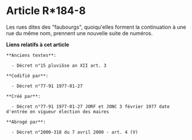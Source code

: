 # Article R*184-8

Les rues dites des "faubourgs", quoiqu'elles forment la continuation à une rue du même nom, prennent une nouvelle suite de
numéros.

**Liens relatifs à cet article**

	**Anciens textes**:

	  - Décret n°15 pluviôse an XII art. 3

	**Codifié par**:

	  - Décret n°77-91 1977-01-27

	**Créé par**:

	  - Décret n°77-91 1977-01-27 JORF et JONC 3 février 1977 date d'entrée en vigueur élection des maires

	**Abrogé par**:

	  - Décret n°2000-318 du 7 avril 2000 - art. 4 (V)
